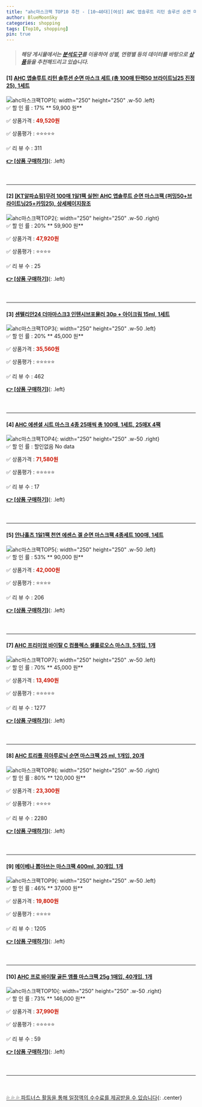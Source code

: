 ```yaml
---
title: "ahc마스크팩 TOP10 추천 - [10~40대][여성] AHC 앱솔루트 리턴 솔루션 순면 마스크 세트 (총 100매 탄력50 브라이트닝25 진정25), 1세트"
author: BlueMoonSky
categories: shopping
tags: [Top10, shopping]
pin: true
---
```


> ##### 해당 게시물에서는 [**분석도구**](https://itemscout.io/)를 이용하여 **성별**, **연령별** 등의 데이터를 바탕으로 [**상품**](https://link.coupang.com/a/baae76)들을 추천해드리고 있습니다.

#### [1] [AHC 앱솔루트 리턴 솔루션 순면 마스크 세트 (총 100매 탄력50 브라이트닝25 진정25), 1세트](https://link.coupang.com/re/AFFSDP?lptag=AF5964186&subid=bluemoonsky6999&pageKey=6807411588&traceid=V0-153&itemId=16093225822&vendorItemId=83290856581)
![ahc마스크팩TOP1](https://thumbnail9.coupangcdn.com/thumbnails/remote/230x230ex/image/vendor_inventory/2448/5ad8285c52fd1320f041e8bee2050b7856d082d1f18b882b0f58f21d93ff.jpg){: width="250" height="250" .w-50 .left}
<br>
✅ 할 인 률 : 17% ** 59,900  원**

✅ 상품가격 : <span style="color:#cb1400"> **49,520원** </span>

✅ 상품평가 : ⭐⭐⭐⭐⭐

✅ 리 뷰 수 : 311

[**👉  [상품 구매하기]**](https://link.coupang.com/re/AFFSDP?lptag=AF5964186&subid=bluemoonsky6999&pageKey=6807411588&traceid=V0-153&itemId=16093225822&vendorItemId=83290856581){: .left}
<br>
<br>
<br>

***

#### [2] [[KT알파쇼핑]무려 100매 1일1팩 실현! AHC 앱솔루트 순면 마스크팩 (퍼밍50+브라이트닝25+카밍25), 상세페이지참조](https://link.coupang.com/re/AFFSDP?lptag=AF5964186&subid=bluemoonsky6999&pageKey=7441945901&traceid=V0-153&itemId=19353897119&vendorItemId=86786156113)
![ahc마스크팩TOP2](https://thumbnail8.coupangcdn.com/thumbnails/remote/230x230ex/image/vendor_inventory/10da/553370813264e8b2e8d7a433e70b86b10172d7d3491824227fcdc91b9059.jpg){: width="250" height="250" .w-50 .right}
<br>
✅ 할 인 률 : 20% ** 59,900  원**

✅ 상품가격 : <span style="color:#cb1400"> **47,920원** </span>

✅ 상품평가 : ⭐⭐⭐⭐

✅ 리 뷰 수 : 25

[**👉  [상품 구매하기]**](https://link.coupang.com/re/AFFSDP?lptag=AF5964186&subid=bluemoonsky6999&pageKey=7441945901&traceid=V0-153&itemId=19353897119&vendorItemId=86786156113){: .left}
<br>
<br>
<br>

***

#### [3] [센텔리안24 더마마스크3 인텐시브포뮬러 30p + 아이크림 15ml, 1세트](https://link.coupang.com/re/AFFSDP?lptag=AF5964186&subid=bluemoonsky6999&pageKey=6035393266&traceid=V0-153&itemId=11017814805&vendorItemId=78297477997)
![ahc마스크팩TOP3](https://thumbnail9.coupangcdn.com/thumbnails/remote/230x230ex/image/retail/images/4346802689546240-f970959f-aa89-4ec3-b027-e87165abb004.jpg){: width="250" height="250" .w-50 .left}
<br>
✅ 할 인 률 : 20% ** 45,000  원**

✅ 상품가격 : <span style="color:#cb1400"> **35,560원** </span>

✅ 상품평가 : ⭐⭐⭐⭐⭐

✅ 리 뷰 수 : 462

[**👉  [상품 구매하기]**](https://link.coupang.com/re/AFFSDP?lptag=AF5964186&subid=bluemoonsky6999&pageKey=6035393266&traceid=V0-153&itemId=11017814805&vendorItemId=78297477997){: .left}
<br>
<br>
<br>

***

#### [4] [AHC 에센셜 시트 마스크 4종 25매씩 총 100매, 1세트, 25매X 4팩](https://link.coupang.com/re/AFFSDP?lptag=AF5964186&subid=bluemoonsky6999&pageKey=6669377389&traceid=V0-153&itemId=15339005634&vendorItemId=85250950297)
![ahc마스크팩TOP4](https://thumbnail10.coupangcdn.com/thumbnails/remote/230x230ex/image/vendor_inventory/059f/98109a08006baa4f87831a97d8de4ec9796df3138b6ac2643f2d56201e83.jpg){: width="250" height="250" .w-50 .right}
<br>
✅ 할 인 률 : 할인없음 No data

✅ 상품가격 : <span style="color:#cb1400"> **71,580원** </span>

✅ 상품평가 : ⭐⭐⭐⭐⭐

✅ 리 뷰 수 : 17

[**👉  [상품 구매하기]**](https://link.coupang.com/re/AFFSDP?lptag=AF5964186&subid=bluemoonsky6999&pageKey=6669377389&traceid=V0-153&itemId=15339005634&vendorItemId=85250950297){: .left}
<br>
<br>
<br>

***

#### [5] [안나홀츠 1일1팩 천연 에센스 겔 순면 마스크팩 4종세트 100매, 1세트](https://link.coupang.com/re/AFFSDP?lptag=AF5964186&subid=bluemoonsky6999&pageKey=4963705381&traceid=V0-153&itemId=6578205016&vendorItemId=74771731576)
![ahc마스크팩TOP5](https://thumbnail8.coupangcdn.com/thumbnails/remote/230x230ex/image/vendor_inventory/3dcf/3db2de0a4636ccc2a8bef2d116917105f5dabf7f2028e39408cbdce2d2d9.jpg){: width="250" height="250" .w-50 .left}
<br>
✅ 할 인 률 : 53% ** 90,000  원**

✅ 상품가격 : <span style="color:#cb1400"> **42,000원** </span>

✅ 상품평가 : ⭐⭐⭐⭐

✅ 리 뷰 수 : 206

[**👉  [상품 구매하기]**](https://link.coupang.com/re/AFFSDP?lptag=AF5964186&subid=bluemoonsky6999&pageKey=4963705381&traceid=V0-153&itemId=6578205016&vendorItemId=74771731576){: .left}
<br>
<br>
<br>

***

#### [7] [AHC 프리미엄 바이탈 C 컴플렉스 셀룰로오스 마스크, 5개입, 1개](https://link.coupang.com/re/AFFSDP?lptag=AF5964186&subid=bluemoonsky6999&pageKey=1955037383&traceid=V0-153&itemId=3322113541&vendorItemId=71308978529)
![ahc마스크팩TOP7](https://thumbnail8.coupangcdn.com/thumbnails/remote/230x230ex/image/retail/images/1272947292736165-87dbbc27-65b0-4374-8829-5ab7aefb8b59.jpg){: width="250" height="250" .w-50 .left}
<br>
✅ 할 인 률 : 70% ** 45,000  원**

✅ 상품가격 : <span style="color:#cb1400"> **13,490원** </span>

✅ 상품평가 : ⭐⭐⭐⭐⭐

✅ 리 뷰 수 : 1277

[**👉  [상품 구매하기]**](https://link.coupang.com/re/AFFSDP?lptag=AF5964186&subid=bluemoonsky6999&pageKey=1955037383&traceid=V0-153&itemId=3322113541&vendorItemId=71308978529){: .left}
<br>
<br>
<br>

***

#### [8] [AHC 트리플 히아루로닉 순면 마스크팩 25 ml, 1개입, 20개](https://link.coupang.com/re/AFFSDP?lptag=AF5964186&subid=bluemoonsky6999&pageKey=7434709537&traceid=V0-153&itemId=19318402272&vendorItemId=73531711712)
![ahc마스크팩TOP8](https://thumbnail7.coupangcdn.com/thumbnails/remote/230x230ex/image/retail/images/287878628487054-98958580-e01a-44d0-ba60-edc4ac1a4b7b.jpg){: width="250" height="250" .w-50 .right}
<br>
✅ 할 인 률 : 80% ** 120,000  원**

✅ 상품가격 : <span style="color:#cb1400"> **23,300원** </span>

✅ 상품평가 : ⭐⭐⭐⭐

✅ 리 뷰 수 : 2280

[**👉  [상품 구매하기]**](https://link.coupang.com/re/AFFSDP?lptag=AF5964186&subid=bluemoonsky6999&pageKey=7434709537&traceid=V0-153&itemId=19318402272&vendorItemId=73531711712){: .left}
<br>
<br>
<br>

***

#### [9] [메이베나 뽑아쓰는 마스크팩 400ml, 30개입, 1개](https://link.coupang.com/re/AFFSDP?lptag=AF5964186&subid=bluemoonsky6999&pageKey=6659462210&traceid=V0-153&itemId=15282493213&vendorItemId=85803265463)
![ahc마스크팩TOP9](https://thumbnail6.coupangcdn.com/thumbnails/remote/230x230ex/image/vendor_inventory/3930/695ffb4a534d0137df2b94df653ae721609d45a78d39cbe1711a07f4094c.jpg){: width="250" height="250" .w-50 .left}
<br>
✅ 할 인 률 : 46% ** 37,000  원**

✅ 상품가격 : <span style="color:#cb1400"> **19,800원** </span>

✅ 상품평가 : ⭐⭐⭐⭐

✅ 리 뷰 수 : 1205

[**👉  [상품 구매하기]**](https://link.coupang.com/re/AFFSDP?lptag=AF5964186&subid=bluemoonsky6999&pageKey=6659462210&traceid=V0-153&itemId=15282493213&vendorItemId=85803265463){: .left}
<br>
<br>
<br>

***

#### [10] [AHC 프로 바이탈 골든 앰플 마스크팩 25g 1매입, 40개입, 1개](https://link.coupang.com/re/AFFSDP?lptag=AF5964186&subid=bluemoonsky6999&pageKey=5263806944&traceid=V0-153&itemId=18125419178&vendorItemId=86523987089)
![ahc마스크팩TOP10](https://thumbnail6.coupangcdn.com/thumbnails/remote/230x230ex/image/vendor_inventory/6166/95244eba6bafef7b92b1cd0c17608ff9f4f89b674f97a4a8983e85ee2dd1.jpeg){: width="250" height="250" .w-50 .right}
<br>
✅ 할 인 률 : 73% ** 146,000  원**

✅ 상품가격 : <span style="color:#cb1400"> **37,990원** </span>

✅ 상품평가 : ⭐⭐⭐⭐⭐

✅ 리 뷰 수 : 59

[**👉  [상품 구매하기]**](https://link.coupang.com/re/AFFSDP?lptag=AF5964186&subid=bluemoonsky6999&pageKey=5263806944&traceid=V0-153&itemId=18125419178&vendorItemId=86523987089){: .left}
<br>
<br>
<br>

***
<br><br>[💦 💦 💦 파트너스 활동을 통해 일정액의 수수료를 제공받을 수 있습니다](https://link.coupang.com/a/baae76){: .center}